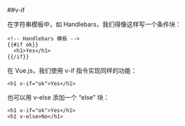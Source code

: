 ##v-if

在字符串模板中，如 Handlebars，我们得像这样写一个条件块：

    <!-- Handlebars 模板 -->
    {{#if ok}}
      <h1>Yes</h1>
    {{/if}}

在 Vue.js，我们使用 v-if 指令实现同样的功能：

    <h1 v-if="ok">Yes</h1>

也可以用 v-else 添加一个 “else” 块：

    <h1 v-if="ok">Yes</h1>
    <h1 v-else>No</h1>